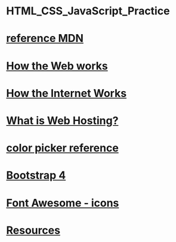 # HTML_CSS_JavaScript_Practice

# [reference MDN](https://developer.mozilla.org/en-US/)

# [How the Web works](https://developer.mozilla.org/en-US/docs/Learn/Getting_started_with_the_web/How_the_Web_works)

# [How the Internet Works](https://developer.mozilla.org/en-US/docs/Learn/Common_questions/How_does_the_Internet_work)

# [What is Web Hosting?](https://www.website.com/beginnerguide/webhosting/6/1/what-is-web-hosting?.ws)

# [color picker reference](https://htmlcolorcodes.com/color-picker/)

# [Bootstrap 4](https://getbootstrap.com/docs/4.5/getting-started/introduction/)

# [Font Awesome - icons](https://fontawesome.com/v4.7.0/icons/)

# [Resources](http://codingheroes.io/resources/)